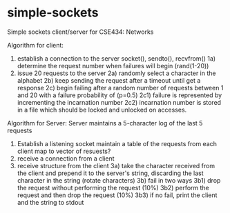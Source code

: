 simple-sockets
==============

Simple sockets client/server for CSE434: Networks

Algorithm for client: 
1) establish a connection to the server
	socket(), sendto(), recvfrom()
1a) determine the request number when failures will begin (rand(1-20))
2) issue 20 requests to the server
	2a) randomly select a character in the alphabet
	2b) keep sending the request after a timeout until get a response
	2c) begin failing after a random number of requests between 1 and 20 with
		a failure probability of (p=0.5) 
		2c1) failure is represented by incrementing the incarnation number
		2c2) incarnation number is stored in a file which should be locked and
			unlocked on accesses.

Algorithm for Server: 
Server maintains a 5-character log of the last 5 requests 

1) Establish a listening socket
	maintain a table of the requests from each client 
		map to vector of resuests?
2) receive a connection from a client
3) receive structure from the client 
	3a) take the character received from the client and prepend it to the
		server's string, discarding the last character in the string (rotate
		characters)
	3b) fail in two ways
		3b1) drop the request without performing the request (10%)
		3b2) perform the request and then drop the request (10%)
		3b3) if no fail, print the client and the string to stdout



